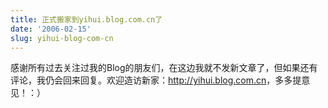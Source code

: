 ```yaml
---
title: 正式搬家到yihui.blog.com.cn了
date: '2006-02-15'
slug: yihui-blog-com-cn
---
```


感谢所有过去关注过我的Blog的朋友们，在这边我就不发新文章了，但如果还有评论，我仍会回来回复。欢迎造访新家：<http://yihui.blog.com.cn>，多多提意见！：）
